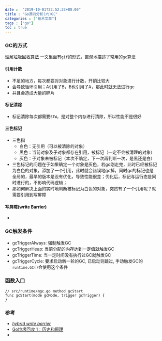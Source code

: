 ```yaml
---
date :  "2019-10-01T22:52:32+08:00" 
title : "Go源码分析(六)GC" 
categories : ["技术文章"] 
tags : ["go"] 
toc : true
---
```


### GC的方式

[理解垃圾回收算法](https://www.infoq.cn/article/2017/03/garbage-collection-algorithm) 一文里面有`gif`的形式，直观地描述了常用的`gc`算法

#### 引用计数

- 不足的地方，每次都要对对象进行计数，开销比较大
- 会导致循环引用；A引用了B，B也引用了A，那此时就无法进行gc
- 并且会造成大量的碎片

#### 标记清除

- 标记清除每次都需要`STW`，是对整个内存进行清除，所以性能不是很好

#### 三色标记

- 三色指
  - 白色：无引用（可以被清除的对象）
  - 黑色：当前对象及子对象都存在引用，被标记（一定不会被清理的对象）
  - 灰色：子对象未被标记（本次不确定，下一次再判断一次，是黑还是白）
- 三色标记的问题在于如果确定一个对象是灰色，若gc刚走完，此时已经被标记为白色的对象，添加了一个引用，此时就会错误地gc掉，同时gc的标记也是全局的，最早的版本是没有优化，导致性能很差；优化后，标记与运行态是同时进行的，不影响代码逻辑；
- 那如何解决上面的实时地判断被标记为白色的对象，突然有了一个引用呢？就需要引用到写屏障

#### 写屏障(write Barrier)

- 





### GC触发条件

- gcTriggerAlways: 强制触发GC
- gcTriggerHeap: 当前分配的内存达到一定值就触发GC
- gcTriggerTime: 当一定时间没有执行过GC就触发GC
- gcTriggerCycle: 要求启动新一轮的GC, 已启动则跳过, 手动触发GC的`runtime.GC()`会使用这个条件

### 函数入口

```
// src/runtime/mgc.go method gcStart
func gcStart(mode gcMode, trigger gcTrigger) {
}
```

### 参考

- [*hybrid write barrier* ](https://github.com/golang/proposal/blob/master/design/17503-eliminate-rescan.md)
- [Go垃圾回收 1：历史和原理](http://lessisbetter.site/2019/10/20/go-gc-1-history-and-priciple/)
- 

